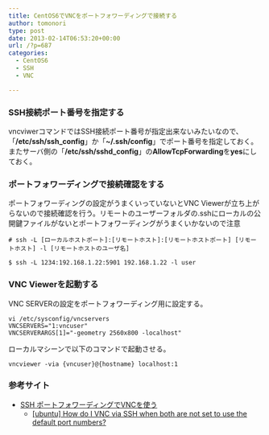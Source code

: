 ```yaml
---
title: CentOS6でVNCをポートフォワーディングで接続する
author: tomonori
type: post
date: 2013-02-14T06:53:20+00:00
url: /?p=687
categories:
  - CentOS6
  - SSH
  - VNC

---
```

### SSH接続ポート番号を指定する

vncviwerコマンドではSSH接続ポート番号が指定出来ないみたいなので、「**/etc/ssh/ssh_config**」か「**~/.ssh/config**」でポート番号を指定しておく。またサーバ側の「**/etc/ssh/sshd_config**」の**AllowTcpForwarding**を**yes**にしておく。

### ポートフォワーディングで接続確認をする

ポートフォワーディングの設定がうまくいっていないとVNC Viewerが立ち上がらないので接続確認を行う。リモートのユーザーフォルダの.sshにローカルの公開鍵ファイルがないとポートフォワーディングがうまくいかないので注意

```:bash
# ssh -L [ローカルホストポート]:[リモートホスト]:[リモートホストポート] [リモートホスト] -l [リモートホストのユーザ名]

$ ssh -L 1234:192.168.1.22:5901 192.168.1.22 -l user
```

### VNC Viewerを起動する

VNC SERVERの設定をポートフォワーディング用に設定する。

```:bash
vi /etc/sysconfig/vncservers
VNCSERVERS="1:vncuser"
VNCSERVERARGS[1]="-geometry 2560x800 -localhost"
```

ローカルマシーンで以下のコマンドで起動させる。

```:bash
vncviewer -via {vncuser}@{hostname} localhost:1
```

### 参考サイト

  * [SSH ポートフォワーディングでVNCを使う][1] 
      * [[ubuntu] How do I VNC via SSH when both are not set to use the default port numbers?][2] </ul>

 [1]: http://www14.plala.or.jp/campus-note/vine_linux/server_vnc/vnc_portforwarding.html
 [2]: http://ubuntuforums.org/showthread.php?t=1207236